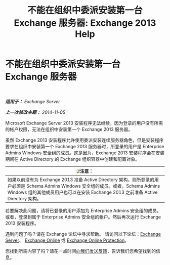 ﻿---
title: '不能在组织中委派安装第一台 Exchange 服务器: Exchange 2013 Help'
TOCTitle: 不能在组织中委派安装第一台 Exchange 服务器
ms:assetid: be975d74-632d-4190-9c3b-b0cafe4eb332
ms:mtpsurl: https://technet.microsoft.com/zh-cn/library/ms.exch.setupreadiness.delegatedcafefirstinstall(v=EXCHG.150)
ms:contentKeyID: 50491442
ms.date: 01/11/2018
mtps_version: v=EXCHG.150
ms.translationtype: HT
---

# 不能在组织中委派安装第一台 Exchange 服务器

 

_**适用于：** Exchange Server_

_**上一次修改主题：** 2014-11-05_

Microsoft Exchange Server 2013 安装程序无法继续，因为登录的用户没有所需的帐户权限，无法在组织中安装第一个 Exchange 2013 服务器。

虽然 Exchange 2013 安装程序允许使用委派安装连续服务器角色，但是安装程序要求在组织中安装第一个 Exchange 2013 服务器时，所登录的用户是 Enterprise Admins Windows 安全组的成员。这是因为，Exchange 2013 安装程序会在安装期间在 Active Directory 的 Exchange 组织容器中创建和配置对象。

<table>
<thead>
<tr class="header">
<th><img src="images/Bb124558.note(EXCHG.150).gif" title="注意" alt="注意" />注意：</th>
</tr>
</thead>
<tbody>
<tr class="odd">
<td>如果以前没有为 Exchange 2013 准备 Active Directory 架构，则所登录的用户必须是 Schema Admins Windows 安全组的成员。或者，Schema Admins Windows 组的其他成员用户也可以在安装 Exchange 2013 之前准备 Active Directory 架构。</td>
</tr>
</tbody>
</table>


若要解决此问题，请将已登录的用户添加为 Enterprise Admins 安全组的成员。或者，登录到属于 Enterprise Admins 安全组的帐户。然后再次运行 Exchange 2013 安装程序。

遇到问题了吗？请在 Exchange 论坛中寻求帮助。 请访问以下论坛：[Exchange Server](https://go.microsoft.com/fwlink/p/?linkid=60612)、 [Exchange Online](https://go.microsoft.com/fwlink/p/?linkid=267542) 或 [Exchange Online Protection](https://go.microsoft.com/fwlink/p/?linkid=285351)。

您找到所需内容了吗？请花一点时间[向我们发送反馈](mailto:exsetuphelpfeedback@microsoft.com?subject=exchange%202013%20setup%20help%20feedbac)，告诉我们您希望找到的信息。

